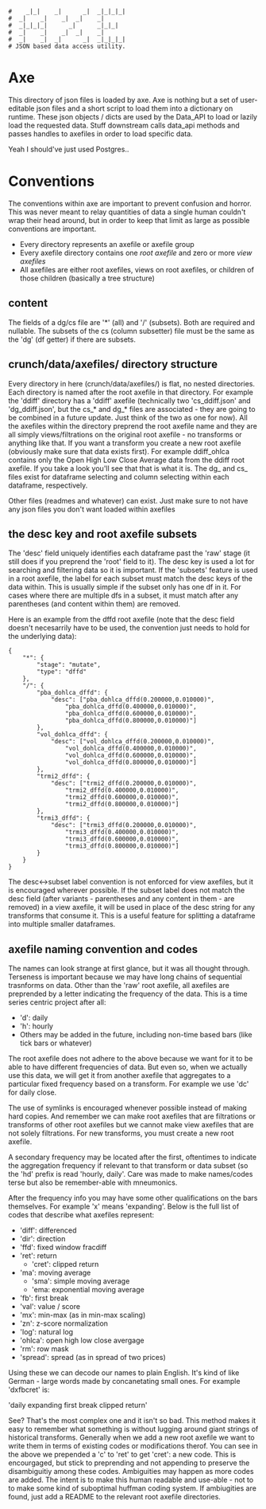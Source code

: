 ```
#    _|_|    _|      _|  _|_|_|_|
#  _|    _|    _|  _|    _|
#  _|_|_|_|      _|      _|_|_|
#  _|    _|    _|  _|    _|
#  _|    _|  _|      _|  _|_|_|_|
# JSON based data access utility.
```
# Axe
This directory of json files is loaded by axe.
Axe is nothing but a set of user-editable json files and a short script to load them into a dictionary on runtime.
These json objects / dicts are used by the Data_API to load or lazily load the requested data.
Stuff downstream calls data_api methods and passes handles to axefiles in order to load specific data.

Yeah I should've just used Postgres..

# Conventions
The conventions within axe are important to prevent confusion and horror. This was never meant to relay quantities of data a single human
couldn't wrap their head around, but in order to keep that limit as large as possible conventions are important.

* Every directory represents an axefile or axefile group
* Every axefile directory contains one _root axefile_ and zero or more _view axefiles_
* All axefiles are either root axefiles, views on root axefiles, or children of those children (basically a tree structure)

## content
The fields of a dg/cs file are '*' (all) and '/' (subsets). Both are required and nullable. The subsets of the cs (column subsetter) file must be the same as the 'dg' (df getter) if there are subsets.

## crunch/data/axefiles/ directory structure
Every directory in here (crunch/data/axefiles/) is flat, no nested directories. Each directory is named after the root axefile in that
directory. For example the 'ddiff' directory has a 'ddiff' axefile (technically two 'cs_ddiff.json' and 'dg_ddiff.json', but the cs_* and dg_* files are associated - they are going to be combined in a future update. Just think of the two as one for now). All the axefiles within the directory preprend the root axefile name and they are all simply views/filtrations on the original root axefile - no transforms or anything like that. If you want a transform you create a new root axefile (obviously make sure that data exists first). For example ddiff_ohlca contains only the Open High Low Close Average data from the ddiff root axefile. If you take a look you'll see that that is what it is. The dg_ and cs_ files exist for dataframe selecting and column selecting within each dataframe, respectively.

Other files (readmes and whatever) can exist. Just make sure to not have any json files you don't want loaded within axefiles

## the desc key and root axefile subsets
The 'desc' field uniquely identifies each dataframe past the 'raw' stage (it still does if you preprend the 'root' field to it). The desc key is used a lot for searching and filtering data so it is important. If the 'subsets' feature is used in a root axefile, the label for each subset must match the desc keys of the data within. This is usually simple if the subset only has one df in it. For cases where there are multiple dfs in a subset, it must match after any parentheses (and content within them) are removed.

Here is an example from the dffd root axefile (note that the desc field doesn't necesarrily have to be used, the convention just needs to hold for the underlying data):

```
{
	"*": {
		"stage": "mutate",
		"type": "dffd"
	},
	"/": {
		"pba_dohlca_dffd": {
			"desc": ["pba_dohlca_dffd(0.200000,0.010000)",
				"pba_dohlca_dffd(0.400000,0.010000)",
				"pba_dohlca_dffd(0.600000,0.010000)",
				"pba_dohlca_dffd(0.800000,0.010000)"]
		},
		"vol_dohlca_dffd": {
			"desc": ["vol_dohlca_dffd(0.200000,0.010000)",
				"vol_dohlca_dffd(0.400000,0.010000)",
				"vol_dohlca_dffd(0.600000,0.010000)",
				"vol_dohlca_dffd(0.800000,0.010000)"]
		},
		"trmi2_dffd": {
			"desc": ["trmi2_dffd(0.200000,0.010000)",
				"trmi2_dffd(0.400000,0.010000)",
				"trmi2_dffd(0.600000,0.010000)",
				"trmi2_dffd(0.800000,0.010000)"]
		},
		"trmi3_dffd": {
			"desc": ["trmi3_dffd(0.200000,0.010000)",
				"trmi3_dffd(0.400000,0.010000)",
				"trmi3_dffd(0.600000,0.010000)",
				"trmi3_dffd(0.800000,0.010000)"]
		}
	}
}
```

The desc<->subset label convention is not enforced for view axefiles, but it is encouraged wherever possible. If the subset label does not match the desc field (after variants - parentheses and any content in them - are removed) in a view axefile, it will be used in place of the desc string for any transforms that consume it. This is a useful feature for splitting a dataframe into multiple smaller dataframes.

## axefile naming convention and codes
The names can look strange at first glance, but it was all thought through. Terseness is important because we may have long chains of sequential trasnforms on data. Other than the 'raw' root axefile, all axefiles are preprended by a letter indicating the frequency of the data. This is a time series centric project after all:

* 'd': daily
* 'h': hourly
* Others may be added in the future, including non-time based bars (like tick bars or whatever)

The root axefile does not adhere to the above because we want for it to be able to have different frequencies of data. But even so, when we actually use this data, we will get it from another axefile that aggregates to a particular fixed frequency based on a transform. For example we use 'dc' for daily close.

The use of symlinks is encouraged whenever possible instead of making hard copies. And remember we can make root axefiles that are filtrations or transforms of other root axefiles but we cannot make view axefiles that are not solely filtrations. For new transforms, you must create a new root axefile.

A secondary frequency may be located after the first, oftentimes to indicate the aggregation frequency if relevant to that transform or data subset (so the 'hd' prefix is read 'hourly, daily'. Care was made to make names/codes terse but also be remember-able with mneumonics.

After the frequency info you may have some other qualifications on the bars themselves. For example 'x' means 'expanding'. Below is the full list of codes that describe what axefiles represent:

* 'diff': differenced
* 'dir': direction
* 'ffd': fixed window fracdiff
* 'ret': return
	- 'cret': clipped return
* 'ma': moving average
	- 'sma': simple moving average
	- 'ema: exponential moving average
* 'fb': first break
* 'val': value / score
* 'mx': min-max (as in min-max scaling)
* 'zn': z-score normalization
* 'log': natural log
* 'ohlca': open high low close avergage
* 'rm': row mask
* 'spread': spread (as in spread of two prices)

Using these we can decode our names to plain English. It's kind of like German - large words made by concanetating small ones.
For example 'dxfbcret' is:

'daily expanding first break clipped return'

See? That's the most complex one and it isn't so bad. This method makes it easy to remember what something is without lugging around giant strings of historical transforms. Generally when we add a new root axefile we want to write them in terms of existing codes or modifications therof. You can see in the above we prepended a 'c' to 'ret' to get 'cret': a new code. This is encourgaged, but stick to preprending and not appending to preserve the disambiguitiy among these codes. Ambiguities may happen as more codes are added. The intent is to make this human readable and use-able - not to to make some kind of suboptimal huffman coding system. If ambiugities are found, just add a README to the relevant root axefile directories.


